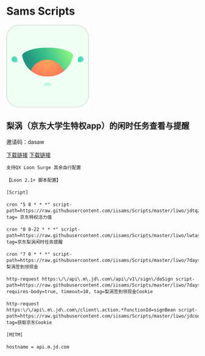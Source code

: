# Sams Scripts 


![梨涡](https://raw.githubusercontent.com/bokuosusume/JavaScript/master/liwo/png/liwo.png)
## 梨涡（京东大学生特权app）的闲时任务查看与提醒
邀请码：dasaw 

[下载链接]( http://2do.jd.com/events/red-envelopes/?inviter=1236228340192960513&channel=cash&extParam=1260048962852974594#/)
[下载链接](https://2do.jd.com/events/red-envelopes2?inviter=1236228340192960513&channel=cash&extParam=1260048962852974594#/)
```properties
支持QX Loon Surge 其余自行配置

【Loon 2.1+ 脚本配置】

[Script]  

cron "5 8 * * *" script-path=https://raw.githubusercontent.com/iisams/Scripts/master/liwo/jdtqz.js, tag= 京东特权活力值

cron "0 0-22 * * *" script-path=https://raw.githubusercontent.com/iisams/Scripts/master/liwo/lwtask.js, tag=京东梨涡闲时任务提醒

cron "7 0 * * *" script-path=https://raw.githubusercontent.com/iisams/Scripts/master/liwo/7days.js,tag=梨涡签到领现金

http-request https:\/\/api\.m\.jd\.com\/api\/v1\/sign\/doSign script-path=https://raw.githubusercontent.com/iisams/Scripts/master/liwo/7dayscookie.js, requires-body=true, timeout=10, tag=梨涡签到领现金Cookie

http-request https:\/\/api\.m\.jd\.com\/client\.action.*functionId=signBean script-path=https://raw.githubusercontent.com/iisams/Scripts/master/liwo/jdcookie.js, tag=获取京东Cookie

[MITM]  

hostname = api.m.jd.com
```
